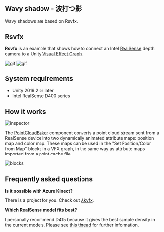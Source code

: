 Wavy shadow - 波打つ影
-----
Wavy shadows are based on Rsvfx.

Rsvfx
---
**Rsvfx** is an example that shows how to connect an Intel [RealSense] depth
camera to a Unity [Visual Effect Graph].

![gif](https://i.imgur.com/K0C80Lf.gif)
![gif](https://i.imgur.com/jBxII0t.gif)

[RealSense]: https://realsense.intel.com/
[Visual Effect Graph]: https://unity.com/visual-effect-graph

System requirements
-------------------

- Unity 2019.2 or later
- Intel RealSense D400 series

How it works
------------

![inspector](https://i.imgur.com/JWEUhXh.png)

The [PointCloudBaker] component converts a point cloud stream sent from a
RealSense device into two dynamically animated attribute maps: position map and
color map. These maps can be used in the "Set Position/Color from Map" blocks
in a VFX graph, in the same way as attribute maps imported from a point cache
file.

![blocks](https://i.imgur.com/mEY3I2d.png)

[PointCloudBaker]: /Assets/Rsvfx/PointCloudBaker.cs

Frequently asked questions
--------------------------

**Is it possible with Azure Kinect?**

There is a project for you. Check out [Akvfx].

[Akvfx]: https://github.com/keijiro/Akvfx

**Which RealSense model fits best?**

I personally recommend D415 because it gives the best sample density in the
current models. Please see [this thread][D415 thread] for further information.

[Depthkit]: https://www.depthkit.tv/
[Depthkit VFX Graph]: https://twitter.com/Depthkit/status/1099411381751816193
[D415 thread]: https://twitter.com/_kzr/status/1096282551352619008
